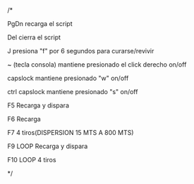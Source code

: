 ﻿/*  

PgDn recarga el script

Del cierra el script

J presiona "f" por 6 segundos para curarse/revivir

~ (tecla consola) mantiene presionado el click derecho on/off

capslock mantiene presionado "w" on/off

ctrl capslock mantiene presionado "s" on/off

 
F5 Recarga y dispara

F6 Recarga

F7 4 tiros(DISPERSION 15 MTS A 800 MTS)


F9 LOOP Recarga y dispara

F10 LOOP 4 tiros



*/
